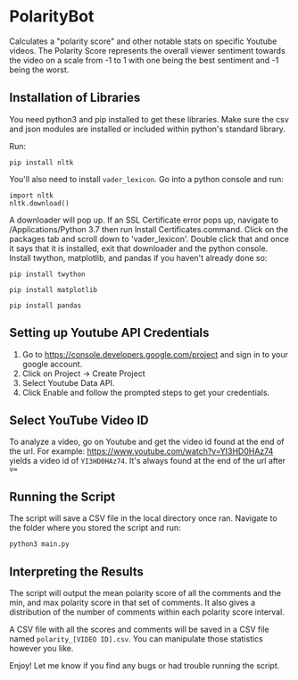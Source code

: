 # PolarityBot
Calculates a "polarity score" and other notable stats on specific Youtube videos. The Polarity Score represents the overall viewer sentiment towards the video on a scale from -1 to 1 with one being the best sentiment and -1 being the worst.

## Installation of Libraries
You need python3 and pip installed to get these libraries.
Make sure the csv and json modules are installed or included within python's standard library.

Run:

```pip install nltk```
    
You'll also need to install ```vader_lexicon```.
Go into a python console and run:
    
    import nltk
    nltk.download()
A downloader will pop up. If an SSL Certificate error pops up, navigate to /Applications/Python 3.7 then run Install Certificates.command. 
Click on the packages tab and scroll down to 'vader_lexicon'. Double click that and once it says that it is installed, exit that downloader and the python console. 
Install twython, matplotlib, and pandas if you haven't already done so:

```pip install twython```

```pip install matplotlib```

```pip install pandas```

## Setting up Youtube API Credentials
1. Go to https://console.developers.google.com/project and sign in to your google account.
1. Click on Project -> Create Project
1. Select Youtube Data API.
1. Click Enable and follow the prompted steps to get your credentials.

## Select YouTube Video ID
To analyze a video, go on Youtube and get the video id found at the end of the url.
For example:
https://www.youtube.com/watch?v=YI3HD0HAz74
yields a video id of ```YI3HD0HAz74```. It's always found at the end of the url after ```v=```

## Running the Script
The script will save a CSV file in the local directory once ran.
Navigate to the folder where you stored the script and run:

```python3 main.py```

## Interpreting the Results
The script will output the mean polarity score of all the comments and the min, and max polarity score in that set of comments. It also gives a distribution of the number of comments within each polarity score interval. 

A CSV file with all the scores and comments will be saved in a CSV file named ```polarity_[VIDEO ID].csv```. You can manipulate those statistics however you like. 

Enjoy! Let me know if you find any bugs or had trouble running the script.
